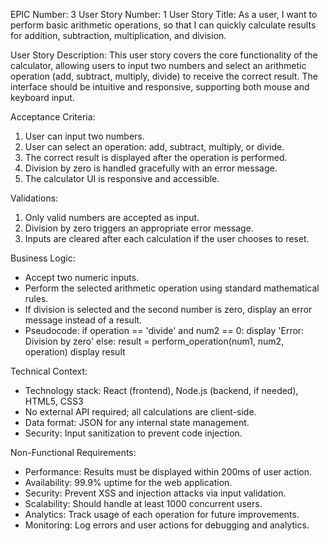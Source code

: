 EPIC Number: 3
User Story Number: 1
User Story Title: As a user, I want to perform basic arithmetic operations, so that I can quickly calculate results for addition, subtraction, multiplication, and division.

User Story Description: This user story covers the core functionality of the calculator, allowing users to input two numbers and select an arithmetic operation (add, subtract, multiply, divide) to receive the correct result. The interface should be intuitive and responsive, supporting both mouse and keyboard input.

Acceptance Criteria:
1. User can input two numbers.
2. User can select an operation: add, subtract, multiply, or divide.
3. The correct result is displayed after the operation is performed.
4. Division by zero is handled gracefully with an error message.
5. The calculator UI is responsive and accessible.

Validations:
1. Only valid numbers are accepted as input.
2. Division by zero triggers an appropriate error message.
3. Inputs are cleared after each calculation if the user chooses to reset.

Business Logic: 
- Accept two numeric inputs.
- Perform the selected arithmetic operation using standard mathematical rules.
- If division is selected and the second number is zero, display an error message instead of a result.
- Pseudocode:
  if operation == 'divide' and num2 == 0:
      display 'Error: Division by zero'
  else:
      result = perform_operation(num1, num2, operation)
      display result

Technical Context:
- Technology stack: React (frontend), Node.js (backend, if needed), HTML5, CSS3
- No external API required; all calculations are client-side.
- Data format: JSON for any internal state management.
- Security: Input sanitization to prevent code injection.

Non-Functional Requirements:
- Performance: Results must be displayed within 200ms of user action.
- Availability: 99.9% uptime for the web application.
- Security: Prevent XSS and injection attacks via input validation.
- Scalability: Should handle at least 1000 concurrent users.
- Analytics: Track usage of each operation for future improvements.
- Monitoring: Log errors and user actions for debugging and analytics.
